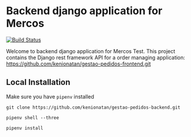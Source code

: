 # Backend django application for Mercos
[![Build Status](https://travis-ci.org/kenionatan/gestao-pedidos-backend.svg?branch=master)](https://travis-ci.org/kenionatan/gestao-pedidos-backend)

Welcome to backend django application for Mercos Test.
This project contains the Django rest framework API for a order managing application:
https://github.com/kenionatan/gestao-pedidos-frontend.git

## Local Installation

Make sure you have `pipenv` installed

`git clone https://github.com/kenionatan/gestao-pedidos-backend.git`

`pipenv shell --three`

`pipenv install`